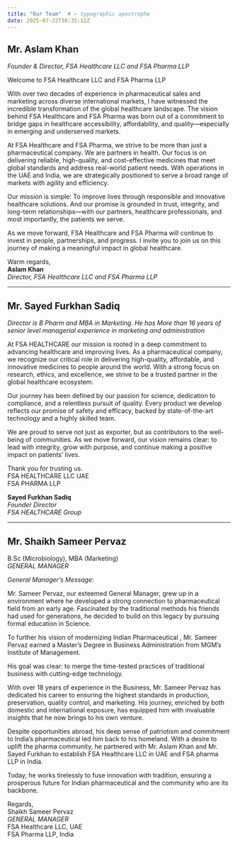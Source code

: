 ```yaml
---
title: "Our Team"  # ← typographic apostrophe
date: 2025-07-22T16:35:12Z
---
```


## Mr. Aslam Khan
*Founder & Director, FSA Healthcare LLC and FSA Pharma LLP*  

Welcome to FSA Healthcare LLC and FSA Pharma LLP  

With over two decades of experience in pharmaceutical sales and marketing across diverse international markets, I have witnessed the incredible transformation of the global healthcare landscape. The vision behind FSA Healthcare and FSA Pharma was born out of a commitment to bridge gaps in healthcare accessibility, affordability, and quality—especially in emerging and underserved markets.

At FSA Healthcare and FSA Pharma, we strive to be more than just a pharmaceutical company. We are partners in health. Our focus is on delivering reliable, high-quality, and cost-effective medicines that meet global standards and address real-world patient needs. With operations in the UAE and India, we are strategically positioned to serve a broad range of markets with agility and efficiency.

Our mission is simple: To improve lives through responsible and innovative healthcare solutions. And our promise is grounded in trust, integrity, and long-term relationships—with our partners, healthcare professionals, and most importantly, the patients we serve.

As we move forward, FSA Healthcare and FSA Pharma will continue to invest in people, partnerships, and progress. I invite you to join us on this journey of making a meaningful impact in global healthcare.

Warm regards,  
**Aslam Khan**  
*Director, FSA Healthcare LLC and FSA Pharma LLP*

---

## Mr. Sayed Furkhan Sadiq

*Director is B Pharm and MBA in Marketing. He has More than 16 years of senior level managerial experience in marketing and administration*

At FSA HEALTHCARE our mission is rooted in a deep commitment to advancing healthcare and improving lives. As a pharmaceutical company, we recognize our critical role in delivering high-quality, affordable, and innovative medicines to people around the world. With a strong focus on research, ethics, and excellence, we strive to be a trusted partner in the global healthcare ecosystem.

Our journey has been defined by our passion for science, dedication to compliance, and a relentless pursuit of quality. Every product we develop reflects our promise of safety and efficacy, backed by state-of-the-art technology and a highly skilled team.

We are proud to serve not just as exporter, but as contributors to the well-being of communities. As we move forward, our vision remains clear: to lead with integrity, grow with purpose, and continue making a positive impact on patients’ lives.

Thank you for trusting us.  
FSA HEALTHCARE LLC UAE  
FSA PHARMA LLP  

**Sayed Furkhan Sadiq**  
*Founder Director*  
*FSA HEALTHCARE  Group*

---

## Mr. Shaikh Sameer Pervaz

B.Sc (Microbiology), MBA (Marketing)  
*GENERAL MANAGER*  

*General Manager’s Message*:  

Mr. Sameer Pervaz, our esteemed General Manager, grew up in a environment where he developed a strong connection to pharmaceutical field from an early age. Fascinated by the traditional methods his friends had used for generations, he decided to build on this legacy by pursuing formal education in Science.

To further his vision of modernizing Indian Pharmaceutical , Mr. Sameer Pervaz earned a Master’s Degree in Business Administration from MGM’s Institute of Management.

His goal was clear: to merge the time-tested practices of traditional business with cutting-edge technology.

With over 18 years of experience in the Business, Mr. Sameer Pervaz has dedicated his career to ensuring the highest standards in production, preservation, quality control, and marketing. His journey, enriched by both domestic and international exposure, has equipped him with invaluable insights that he now brings to his own venture.

Despite opportunities abroad, his deep sense of patriotism and commitment to India’s pharmaceutical led him back to his homeland. With a desire to uplift the pharma community, he partnered with Mr. Aslam Khan and Mr. Sayed Furkhan to establish FSA Healthcare LLC in UAE and FSA pharma LLP in India.

Today, he works tirelessly to fuse innovation with tradition, ensuring a prosperous future for Indian pharmaceutical and the community who are its backbone.

Regards,  
Shaikh Sameer Pervaz  
*GENERAL MANAGER*  
FSA Healthcare LLC, UAE  
FSA Pharma LLP, India  